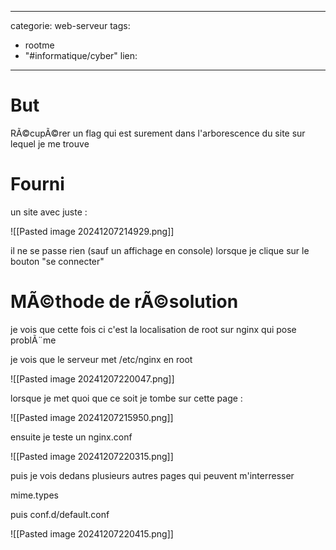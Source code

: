 <script src="../../../js/password-protect.js"></script>

---
categorie: web-serveur
tags:
  - rootme
  - "#informatique/cyber"
lien:
---
# But

RÃ©cupÃ©rer un flag qui est surement dans l'arborescence du site sur lequel je me trouve

# Fourni

un site avec juste :

![[Pasted image 20241207214929.png]]

il ne se passe rien (sauf un affichage en console) lorsque je clique sur le bouton "se connecter"


# MÃ©thode de rÃ©solution


je vois que cette fois ci c'est la localisation de root sur nginx qui pose problÃ¨me

je vois que le serveur met /etc/nginx en root

![[Pasted image 20241207220047.png]]

lorsque je met quoi que ce soit je tombe sur cette page :

![[Pasted image 20241207215950.png]]

ensuite je teste un nginx.conf

![[Pasted image 20241207220315.png]]

puis je vois dedans plusieurs autres pages qui peuvent m'interresser

mime.types

puis conf.d/default.conf

![[Pasted image 20241207220415.png]]
